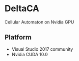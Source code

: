 # DeltaCA
Cellular Automaton on Nvidia GPU

## Platform
+ Visual Studio 2017 community 
+ Nvidia CUDA 10.0 